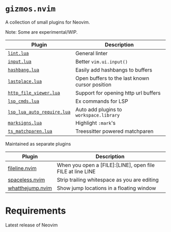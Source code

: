 # `gizmos.nvim`

A collection of small plugins for Neovim.

Note: Some are experimental/WIP.

| Plugin                       | Description |
|------------------------------|-------------|
| [`lint.lua`]                 | General linter |
| [`input.lua`]                | Better `vim.ui.input()` |
| [`hashbang.lua`]             | Easily add hashbangs to buffers |
| [`lastplace.lua`]            | Open buffers to the last known cursor position |
| [`http_file_viewer.lua`]     | Support for opening http url buffers |
| [`lsp_cmds.lua`]             | Ex commands for LSP |
| [`lsp_lua_auto_require.lua`] | Auto add plugins to `workspace.library` |
| [`marksigns.lua`]            | Highlight `:mark`'s |
| [`ts_matchparen.lua`]        | Treessitter powered matchparen |

Maintained as separate plugins

| Plugin | Description |
|--------|-------------|
| [fileline.nvim] | When you open a [FILE]:[LINE], open file FILE at line LINE |
| [spaceless.nvim] | Strip trailing whitespace as you are editing |
| [whatthejump.nvim] | Show jump locations in a floating window |

# Requirements

Latest release of Neovim

<!-- links -->
[`lint.lua`]: doc/lint.md
[`input.lua`]: doc/input.md
[`hashbang.lua`]: doc/hashbang.md
[`lastplace.lua`]: doc/lastplace.md
[`http_file_viewer.lua`]: doc/http_file_viewer.md
[`lsp_cmds.lua`]: doc/lsp_cmds.md
[`lsp_lua_auto_require.lua`]: doc/lsp_lua_auto_require.md
[`marksigns.lua`]: doc/marksigns.md
[`ts_matchparen.lua`]: doc/ts_matchparen.md

[fileline.nvim]: https://github.com/lewis6991/fileline.nvim
[spaceless.nvim]: https://github.com/lewis6991/spaceless.nvim
[whatthejump.nvim]: https://github.com/lewis6991/whatthejump.nvim
